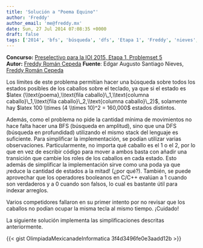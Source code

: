 ```yaml
---
title: 'Solución a "Poema Equino"'
author: 'Freddy'
author_email: 'me@freddy.mx'
date: Sun, 27 Jul 2014 07:08:35 +0000
draft: false
tags: ['2014', 'bfs', 'búsqueda', 'dfs', 'Etapa 1', 'Freddy', 'nieves', 'poema equino', 'preselectivo', 'Problemset 5', 'solución', 'soluciones', 'Soluciones Preselectivo 2014']
---
```


**Concurso:** [Preselectivo para la IOI 2015, Etapa 1, Problemset 5](https://omegaup.com/arena/IOI2015E1P5/#problems/Poema-Equino) **Autor:** [Freddy Román Cepeda](http://freddy.mx/) **Fuente**: Edgar Augusto Santiago Nieves, [Freddy Román Cepeda](http://freddy.mx/)

Los límites de este problema permitían hacer una búsqueda sobre todos los estados posibles de los caballos sobre el teclado, ya que si el estado es $latex (\\text{poema},\\text{fila caballo}\_1,\\text{columna caballo}\_1,\\text{fila caballo}\_2,\\text{columna caballo}\_2)$, solamente hay $latex 100 \\times (4 \\times 10)^2 = 160,000$ estados distintos.

Además, como el problema no pide la cantidad mínima de movimientos no hace falta hacer una BFS (búsqueda en amplitud), sino que una DFS (búsqueda en profundidad) utilizando el mismo stack del lenguaje es suficiente. Para simplificar la implementación, se podían utilizar varias observaciones. Particularmente, no importa qué caballo es el 1 o el 2, por lo que en vez de escribir código para mover a ambos basta con añadir una transición que cambie los roles de los caballos en cada estado. Esto además de simplificar la implementación sirve como una poda ya que ¡reduce la cantidad de estados a la mitad! (¿por qué?). También, se puede aprovechar que los operadores booleanos en C/C++ evalúan a 1 cuando son verdaderos y a 0 cuando son falsos, lo cual es bastante útil para indexar arreglos.

Varios competidores fallaron en su primer intento por no revisar que los caballos no podían ocupar la misma tecla al mismo tiempo. ¡Cuidado!

La siguiente solución implementa las simplificaciones descritas anteriormente.

{{< gist OlimpiadaMexicanadeInformatica 3f4d3496fe0e3aadd12b >}}
